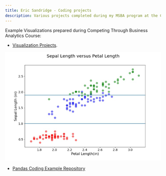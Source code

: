 ```yaml
---
title: Eric Sandridge - Coding projects
description: Various projects completed during my MSBA program at the College of William and Mary
---
```


Example Visualizations prepared during Competing Through Business Analytics Course:

- [Visualization Projects](VisualizationProjects/index.md).


![Example Scatter](/pics/sepLenPetLen.jpg)


- [Pandas Coding Example Repository](https://github.com/esandridge/Pandas)
